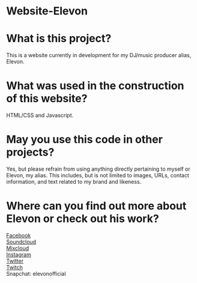 Website-Elevon
===========
# What is this project?
This is a website currently in development for my DJ/music producer alias, Elevon.

# What was used in the construction of this website?
HTML/CSS and Javascript.

# May you use this code in other projects?
Yes, but please refrain from using anything directly pertaining to myself or Elevon, my alias.
This includes, but is not limited to images, URLs, contact information, and text related to my brand and likeness.

# Where can you find out more about Elevon or check out his work?
<a href="https://www.facebook.com/elevonofficial">Facebook</a><br>
<a href="https://www.soundcloud.com/elevonofficial">Soundcloud</a><br>
<a href="https://www.mixcloud.com/elevon">Mixcloud</a><br>
<a href="https://www.instagram.com/elevonofficial">Instagram</a><br>
<a href="https://www.twitter.com/elevon_official">Twitter</a><br>
<a href="https://www.twitch.tv/elevonofficial">Twitch</a><br>
Snapchat: elevonofficial